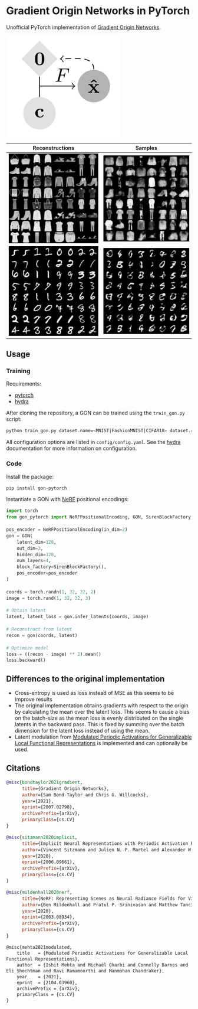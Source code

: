 Gradient Origin Networks in PyTorch
===================================

Unofficial PyTorch implementation of [Gradient Origin Networks](https://arxiv.org/abs/2007.02798).

![](./figs/gon.png)

| Reconstructions | Samples |
| ----------------| ------- |
| ![](./figs/fashionmnist-recons.png) | ![](./figs/fashionmnist-samples.png) |
| ![](./figs/mnist-recons.png) | ![](./figs/mnist-samples.png) |


Usage
-----

### Training

Requirements:
- [pytorch](https://github.com/pytorch/pytorch)
- [hydra](https://github.com/facebookresearch/hydra)

After cloning the repository, a GON can be trained using the `train_gon.py` script:

```bash
python train_gon.py dataset.name=<MNIST|FashionMNIST|CIFAR10> dataset.root=<data-root>
```

All configuration options are listed in `config/config.yaml`. See the [hydra](https://github.com/facebookresearch/hydra) documentation for more information on configuration.


### Code

Install the package:

```bash
pip install gon-pytorch
```

Instantiate a GON with [NeRF](https://arxiv.org/abs/2003.08934) positional encodings:

```python
import torch
from gon_pytorch import NeRFPositionalEncoding, GON, SirenBlockFactory

pos_encoder = NeRFPositionalEncoding(in_dim=2)
gon = GON(
    latent_dim=128,
    out_dim=3,
    hidden_dim=128,
    num_layers=4,
    block_factory=SirenBlockFactory(),
    pos_encoder=pos_encoder
)

coords = torch.randn(1, 32, 32, 2)
image = torch.rand(1, 32, 32, 3)

# Obtain latent
latent, latent_loss = gon.infer_latents(coords, image)

# Reconstruct from latent
recon = gon(coords, latent)

# Optimize model
loss = ((recon - image) ** 2).mean()
loss.backward()
```


Differences to the original implementation
------------------------------------------

- Cross-entropy is used as loss instead of MSE as this seems to be improve results
- The original implementation obtains gradients with respect to the origin by calculating the mean over the latent loss. This seems to cause a bias on the batch-size as the mean loss is evenly distributed on the single latents in the backward pass. This is fixed by summing over the batch dimension for the latent loss instead of using the mean.
- Latent modulation from [Modulated Periodic Activations for Generalizable Local Functional Representations](https://arxiv.org/abs/2104.03960) is implemented and can optionally be used.


Citations
---------

```bibtex
@misc{bondtaylor2021gradient,
      title={Gradient Origin Networks}, 
      author={Sam Bond-Taylor and Chris G. Willcocks},
      year={2021},
      eprint={2007.02798},
      archivePrefix={arXiv},
      primaryClass={cs.CV}
}
```

```bibtex
@misc{sitzmann2020implicit,
      title={Implicit Neural Representations with Periodic Activation Functions}, 
      author={Vincent Sitzmann and Julien N. P. Martel and Alexander W. Bergman and David B. Lindell and Gordon Wetzstein},
      year={2020},
      eprint={2006.09661},
      archivePrefix={arXiv},
      primaryClass={cs.CV}
}
```

```bibtex
@misc{mildenhall2020nerf,
      title={NeRF: Representing Scenes as Neural Radiance Fields for View Synthesis}, 
      author={Ben Mildenhall and Pratul P. Srinivasan and Matthew Tancik and Jonathan T. Barron and Ravi Ramamoorthi and Ren Ng},
      year={2020},
      eprint={2003.08934},
      archivePrefix={arXiv},
      primaryClass={cs.CV}
}
```

```bibtext
@misc{mehta2021modulated,
    title   = {Modulated Periodic Activations for Generalizable Local Functional Representations}, 
    author  = {Ishit Mehta and Michaël Gharbi and Connelly Barnes and Eli Shechtman and Ravi Ramamoorthi and Manmohan Chandraker},
    year    = {2021},
    eprint  = {2104.03960},
    archivePrefix = {arXiv},
    primaryClass = {cs.CV}
}
```